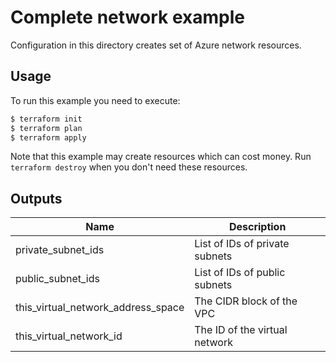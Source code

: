 # Complete network example

Configuration in this directory creates set of Azure network resources.

## Usage

To run this example you need to execute:

```bash
$ terraform init
$ terraform plan
$ terraform apply
```

Note that this example may create resources which can cost money. Run `terraform destroy` when you don't need these resources.

<!-- BEGINNING OF PRE-COMMIT-TERRAFORM DOCS HOOK -->
## Outputs

| Name | Description |
|------|-------------|
| private\_subnet\_ids | List of IDs of private subnets |
| public\_subnet\_ids | List of IDs of public subnets |
| this\_virtual\_network\_address\_space | The CIDR block of the VPC |
| this\_virtual\_network\_id | The ID of the virtual network |

<!-- END OF PRE-COMMIT-TERRAFORM DOCS HOOK -->
